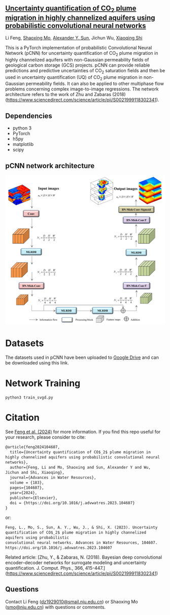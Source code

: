 ## [Uncertainty quantification of CO$_2$ plume migration in highly channelized aquifers using probabilistic convolutional neural networks](https://doi.org/10.1016/j.advwatres.2023.104607)
Li Feng, [Shaoxing Mo](https://scholar.google.com/citations?user=b5m_q4sAAAAJ&hl=en&oi=ao), [Alexander Y. Sun](https://scholar.google.com/citations?hl=en&user=NfjnpFYAAAAJ), Jichun Wu, 
[Xiaoqing Shi](https://scholar.google.com/citations?user=MLKqgKoAAAAJ&hl=en&oi=sra)

This is a PyTorch implementation of probabilistic Convolutional Neural Network (pCNN) for uncertainty quantification of CO$_2$ plume migration in highly channelized aquifers with 
non-Gaussian permeability fields of geological carbon storage (GCS) projects. pCNN can provide reliable predictions and predictive uncertainties of CO$_2$ saturation fields and then 
be used in uncertainty quantification (UQ) of CO$_2$ plume migration in non-Gaussian permeability fields. It can also be applied to other multiphase flow problems 
concerning complex image-to-image regressions. The network architecture refers to the work of Zhu and Zabaras (2018)(https://www.sciencedirect.com/science/article/pii/S0021999118302341).

## Dependencies
* python 3
* PyTorch
* h5py
* matplotlib
* scipy

## pCNN network architecture
![](https://github.com/njujinchun/pCNN4GCS/blob/main/images/pCNN_arch.jpg)

# Datasets
The datasets used in pCNN have been uploaded to [Google Drive](https://drive.google.com/drive/folders/1mi9Cmgnufi3kSMCeedP7G_K-4aEcd3_A?usp=drive_link) and can be downloaded using this link.

# Network Training
```
python3 train_svgd.py
```

# Citation
See [Feng et al. (2024)](https://doi.org/10.1016/j.advwatres.2023.104607) for more information. If you find this repo useful for your research, please consider to cite:
```
@article{feng2024104607,
  title={Uncertainty quantification of CO$_2$ plume migration in highly channelized aquifers using probabilistic convolutional neural networks},
  author={Feng, Li and Mo, Shaoxing and Sun, Alexander Y and Wu, Jichun and Shi, Xiaoqing},
  journal={Advances in Water Resources},
  volume = {183},
  pages={104607},
  year={2024},
  publisher={Elsevier},
  doi = {https://doi.org/10.1016/j.advwatres.2023.104607}
}
```
or:
```
Feng, L., Mo, S., Sun, A. Y., Wu, J., & Shi, X. (2023). Uncertainty quantification of CO$_2$ plume migration in highly channelized aquifers using probabilistic 
convolutional neural networks. Advances in Water Resources, 104607. https://doi.org/10.1016/j.advwatres.2023.104607
```
Related article: [Zhu, Y., & Zabaras, N. (2018). Bayesian deep convolutional encoder–decoder networks for surrogate modeling and uncertainty quantification. J. Comput. Phys., 366, 415-447.]
(https://www.sciencedirect.com/science/article/pii/S0021999118302341)

## Questions
Contact Li Feng (dz1929010@smail.nju.edu.cn) or Shaoxing Mo (smo@nju.edu.cn) with questions or comments.
